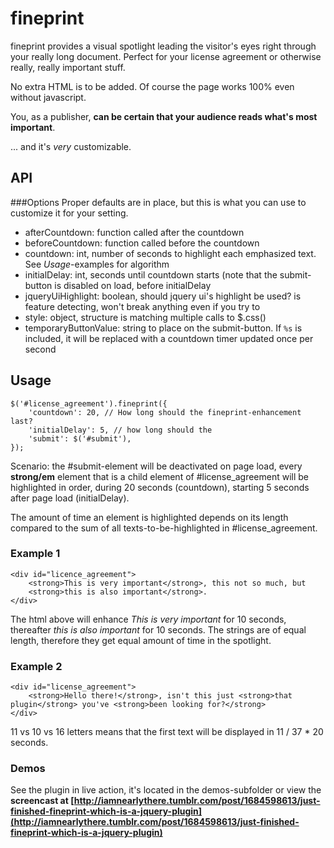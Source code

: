 # fineprint
fineprint provides a visual spotlight leading the visitor's eyes right through your really long document. Perfect for your license agreement or otherwise really, really important stuff.

No extra HTML is to be added. Of course the page works 100% even without javascript.

You, as a publisher, **can be certain that your audience reads what's most important**.

... and it's *very* customizable.

## API

###Options
Proper defaults are in place, but this is what you can use to customize it for your setting.

 - afterCountdown: function called after the countdown
 - beforeCountdown: function called before the countdown
 - countdown: int, number of seconds to highlight each emphasized text. See *Usage*-examples for algorithm
 - initialDelay: int, seconds until countdown starts (note that the submit-button is disabled on load, before initialDelay
 - jqueryUiHighlight: boolean, should jquery ui's highlight be used? is feature detecting, won't  break anything even if you try to
 - style: object, structure is matching multiple calls to $.css()
 - temporaryButtonValue: string to place on the submit-button. If `%s` is included, it will be replaced with a countdown timer updated once per second

## Usage
	$('#license_agreement').fineprint({
		'countdown': 20, // How long should the fineprint-enhancement last?
		'initialDelay': 5, // how long should the 
		'submit': $('#submit'),
	});

Scenario: the #submit-element will be deactivated on page load, every **strong/em** element that is a child element of #license_agreement will be highlighted in order, during 20 seconds (countdown), starting 5 seconds after page load (initialDelay).

The amount of time an element is highlighted depends on its length compared to the sum of all texts-to-be-highlighted in #license_agreement.

### Example 1
	
	<div id="licence_agreement">
		<strong>This is very important</strong>, this not so much, but
		<strong>this is also important</strong>.
	</div>

The html above will enhance *This is very important* for 10 seconds, thereafter *this is also important* for 10 seconds. The strings are of equal length, therefore they get equal amount of time in the spotlight.

### Example 2

	<div id="license_agreement">
		<strong>Hello there!</strong>, isn't this just <strong>that plugin</strong> you've <strong>been looking for?</strong>
	</div>

 11 vs 10 vs 16 letters means that the first text will be displayed in 11 / 37 * 20 seconds.

### Demos
See the plugin in live action, it's located in the demos-subfolder
or
view the **screencast at [http://iamnearlythere.tumblr.com/post/1684598613/just-finished-fineprint-which-is-a-jquery-plugin](http://iamnearlythere.tumblr.com/post/1684598613/just-finished-fineprint-which-is-a-jquery-plugin)**
